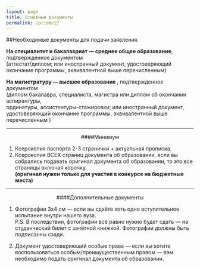 ```yaml
---
layout: page
title: Основные документы
permalink: /priem/2/
---
```


##Необходимые документы для подачи заявления.


<b>На специалитет и бакалавриат — среднее общее образование</b>, подтвержденное документом  
(аттестат/диплом; или иностранный документ, удостоверяющий окончание программы, эквивалентной выше перечисленным)  

<b>На магистратуру — высшее образование </b>, подтвержденное документом  
(диплом бакалавра, специалиста, магистра или диплом об окончании аспирантуры,  
ординатуры, ассистентуры-стажировки; или иностранный документ, удостоверяющий
окончание программы, эквивалентной выше перечисленным )

<hr>
<center>
####Минимум
</center>

1. Ксерокопия паспорта 2-3 странички + актуальная прописка.
2. Ксерокопия ВСЕХ страниц документа об образовании, если вы собрались подавать оригинал документа об образовании, то это все страницы включая корочку.   
<b> (оригинал нужен только для участия в конкурсе на бюджетные места) </b>

<hr>
<center>
####Дополнительные документы
</center>

1. Фотографии 3х4 см — если вы сдаёте хоть одно вступительное испытание внутри нашего вуза.   
P.S. В последствии, фотографии всё равно нужно будет сдать — на студенческий билет с зачётной книжкой.
Фотографии должны быть подписанны сзади.

2. Документ удостоверяющий особые права — если вы хотите воспользоваться особым/преимущественным правом — вам необходимо подать оригинал документа об образовании.

